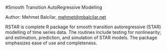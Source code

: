 #Smooth Transition AutoRegressive Modelling


Author: Mehmet Balcilar, <mehmet@mbalcilar.net>


RSTAR is complete R package for smooth transition autoregressive (STAR) modelling of time series data. The routines include testing for nonlinearity; and estimation, prediction, and simulation of STAR models. The package emphasizes ease of use and completeness.




  
